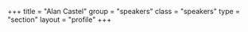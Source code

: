 +++
title = "Alan Castel"
group = "speakers"
class = "speakers"
type = "section"
layout = "profile"
+++
